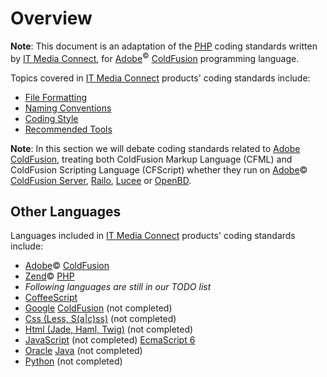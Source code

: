 # Overview

**Note**: This document is an adaptation of the [PHP](../../overview.md) coding standards written by [IT Media Connect](http://itmediaconnect.ro/), for [Adobe](http://www.adobe.com/products/coldfusion-family.html)<sup>&copy;</sup> [ColdFusion](overview.md) programming language.

Topics covered in [IT Media Connect](http://itmediaconnect.ro/) products' coding standards include:

* [File Formatting](file-formating.md)
* [Naming Conventions](naming-conventions.md)
* [Coding Style](coding-style.md)
* [Recommended Tools](recommended-tools.md)

**Note**: In this section we will debate coding standards related to [Adobe](http://www.adobe.com/products/coldfusion-family.html) [ColdFusion](overview.md), treating both ColdFusion Markup Language (CFML) and ColdFusion Scripting Language (CFScript) whether they run on [Adobe](http://www.adobe.com/products/coldfusion-family.html)&copy; [ColdFusion Server](http://www.adobe.com/products/coldfusion-family.html), [Railo](http://www.getrailo.org), [Lucee](http://lucee.org) or [OpenBD](http://openbd.org).

## Other Languages

Languages included in [IT Media Connect](http://itmediaconnect.ro/) products' coding standards include:

* [Adobe](http://www.adobe.com/products/coldfusion-family.html)&copy; [ColdFusion](overview.md)
* [Zend](http://zend.com)&copy; [PHP](../../overview.md)
* *Following languages are still in our TODO list*
* [CoffeeScript](part/coffee/overview.md)
* [Google](http://code.google.com/p/dart/) [ColdFusion](part/dart/overview.md) (not completed)
* [Css (Less, S(a|c)ss)](part/css/overview.md) (not completed)
* [Html (Jade, Haml, Twig)](part/html/overview.md) (not completed)
* [JavaScript](part/js/overview.md) (not completed) [EcmaScript 6](https://github.com/lukehoban/es6features)
* [Oracle](https://www.oracle.com/java/index.html) [Java](part/java/overview.md) (not completed)
* [Python](part/py/overview.md) (not completed)
